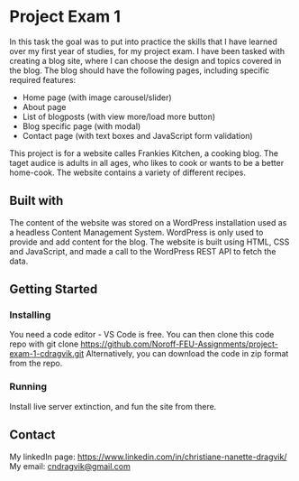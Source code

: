 # Project Exam 1

In this task the goal was to put into practice the skills that I have learned over my first year of studies, for my project exam. I have been tasked with creating a blog site, where I can choose the design and topics
covered in the blog. The blog should have the following pages, including specific required features:
- Home page (with image carousel/slider)
- About page
- List of blogposts (with view more/load more button)
- Blog specific page (with modal)
- Contact page (with text boxes and JavaScript form validation)

This project is for a website calles Frankies Kitchen, a cooking blog. The taget audice is adults in all ages, who likes to cook or wants to be a better home-cook. The website contains a variety of different recipes.


## Built with 
The content of the website was stored on a WordPress installation used as a headless Content Management System. WordPress is only used to provide and add content for the blog. The website is built using HTML, CSS and JavaScript, and made a call to the WordPress REST API to fetch the data. 


## Getting Started 

### Installing 
You need a code editor - VS Code is free. 
You can then clone this code repo with git clone https://github.com/Noroff-FEU-Assignments/project-exam-1-cdragvik.git
Alternatively, you can download the code in zip format from the repo. 

### Running 
Install live server extinction, and fun the site from there.

## Contact 
My linkedIn page: https://www.linkedin.com/in/christiane-nanette-dragvik/
My email: cndragvik@gmail.com